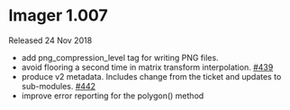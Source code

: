 # Imager 1.007

Released 24 Nov 2018

- add png_compression_level tag for writing PNG files.
- avoid flooring a second time in matrix transform interpolation. [#439](https://github.com/tonycoz/imager/issues/439)
- produce v2 metadata. Includes change from the ticket and updates to sub-modules. [#442](https://github.com/tonycoz/imager/issues/442)
- improve error reporting for the polygon() method